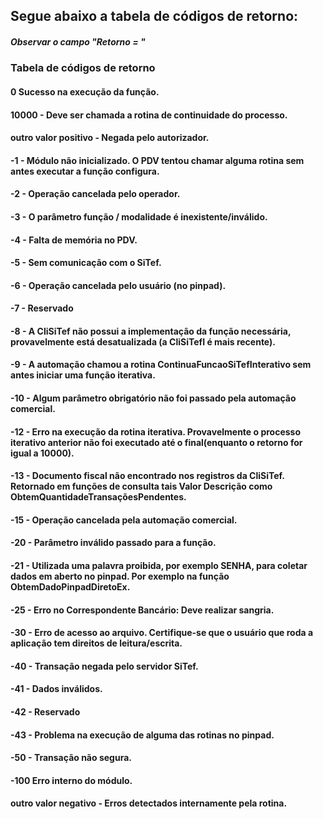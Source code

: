 ## Segue abaixo a tabela de códigos de retorno:

##### Observar o campo "Retorno = "


### Tabela de códigos de retorno


#### 0 Sucesso na execução da função.
#### 10000 - Deve ser chamada a rotina de continuidade do processo.
#### outro valor positivo - Negada pelo autorizador.
#### -1 - Módulo não inicializado. O PDV tentou chamar alguma rotina sem antes executar a função configura.
#### -2 - Operação cancelada pelo operador.
#### -3 - O parâmetro função / modalidade é inexistente/inválido.
#### -4 - Falta de memória no PDV.
#### -5 - Sem comunicação com o SiTef.
#### -6 - Operação cancelada pelo usuário (no pinpad).
#### -7 - Reservado
#### -8 - A CliSiTef não possui a implementação da função necessária, provavelmente está desatualizada (a CliSiTefI é mais recente).
#### -9 - A automação chamou a rotina ContinuaFuncaoSiTefInterativo sem antes iniciar uma função iterativa.
#### -10 - Algum parâmetro obrigatório não foi passado pela automação comercial.
#### -12 - Erro na execução da rotina iterativa. Provavelmente o processo iterativo anterior não foi executado até o final(enquanto o retorno for igual a 10000).
#### -13 - Documento fiscal não encontrado nos registros da CliSiTef. Retornado em funções de consulta tais Valor Descrição como ObtemQuantidadeTransaçõesPendentes.
#### -15 - Operação cancelada pela automação comercial.
#### -20 - Parâmetro inválido passado para a função.
#### -21 - Utilizada uma palavra proibida, por exemplo SENHA, para coletar dados em aberto no pinpad. Por exemplo na função ObtemDadoPinpadDiretoEx.
#### -25 - Erro no Correspondente Bancário: Deve realizar sangria.
#### -30 - Erro de acesso ao arquivo. Certifique-se que o usuário que roda a aplicação tem direitos de leitura/escrita.
#### -40 - Transação negada pelo servidor SiTef.
#### -41 - Dados inválidos.
#### -42 - Reservado
#### -43 - Problema na execução de alguma das rotinas no pinpad.
#### -50 - Transação não segura.
#### -100 Erro interno do módulo.
#### outro valor negativo - Erros detectados internamente pela rotina.
